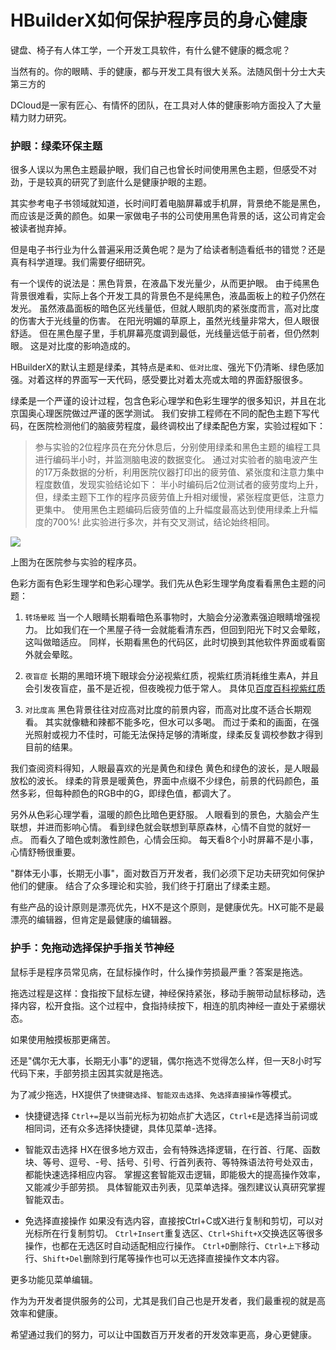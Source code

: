# HBuilderX如何保护程序员的身心健康

键盘、椅子有人体工学，一个开发工具软件，有什么健不健康的概念呢？

当然有的。你的眼睛、手的健康，都与开发工具有很大关系。法随风倒十分士大夫第三方的

DCloud是一家有匠心、有情怀的团队，在工具对人体的健康影响方面投入了大量精力财力研究。

### 护眼：绿柔环保主题

很多人误以为黑色主题最护眼，我们自己也曾长时间使用黑色主题，但感受不对劲，于是较真的研究了到底什么是健康护眼的主题。

其实参考电子书领域就知道，长时间盯着电脑屏幕或手机屏，背景绝不能是黑色，而应该是泛黄的颜色。如果一家做电子书的公司使用黑色背景的话，这公司肯定会被读者抛弃掉。

但是电子书行业为什么普遍采用泛黄色呢？是为了给读者制造看纸书的错觉？还是真有科学道理。我们需要仔细研究。

有一个误传的说法是：黑色背景，在液晶下发光量少，从而更护眼。
由于纯黑色背景很难看，实际上各个开发工具的背景色不是纯黑色，液晶面板上的粒子仍然在发光。
虽然液晶面板的暗色区光线量低，但就人眼肌肉的紧张度而言，高对比度的伤害大于光线量的伤害。
在阳光明媚的草原上，虽然光线量非常大，但人眼很舒适。
但在黑色屋子里，手机屏幕亮度调到最低，光线量远低于前者，但仍然刺眼。
这是对比度的影响造成的。

HBuilderX的默认主题是绿柔，其特点是`柔和`、`低对比度`、强光下仍清晰、绿色感加强。对着这样的界面写一天代码，感受要比对着太亮或太暗的界面舒服很多。

绿柔是一个严谨的设计过程，包含色彩心理学和色彩生理学的很多知识，并且在北京国奥心理医院做过严谨的医学测试。
我们安排工程师在不同的配色主题下写代码，在医院检测他们的脑疲劳程度，最终调校出了绿柔配色方案，实验过程如下：

> 参与实验的2位程序员在充分休息后，分别使用绿柔和黑色主题的编程工具进行编码半小时，并监测脑电波的数据变化。
> 通过对实验者的脑电波产生的17万条数据的分析，利用医院仪器打印出的疲劳值、紧张度和注意力集中程度数值，发现实验结论如下：
> 半小时编码后2位测试者的疲劳度均上升，但，绿柔主题下工作的程序员疲劳值上升相对缓慢，紧张程度更低，注意力更集中。
> 使用黑色主题编码后疲劳值的上升幅度最高达到使用绿柔上升幅度的700%!
> 此实验进行多次，并有交叉测试，结论始终相同。

![](http://dcloud.io/images/pic-2.jpg)

上图为在医院参与实验的程序员。

色彩方面有色彩生理学和色彩心理学。我们先从色彩生理学角度看看黑色主题的问题：

1. `转场晕眩`
当一个人眼睛长期看暗色系事物时，大脑会分泌激素强迫眼睛增强视力。
比如我们在一个黑屋子待一会就能看清东西，但回到阳光下时又会晕眩，这叫做暗适应。
同样，长期看黑色的代码区，此时切换到其他软件界面或看窗外就会晕眩。

2. `夜盲症`
长期的黑暗环境下眼球会分泌视紫红质，视紫红质消耗维生素A，并且会引发夜盲症，虽不是近视，但夜晚视力低于常人。
具体见[百度百科视紫红质](https://baike.baidu.com/item/%E8%A7%86%E7%B4%AB%E7%BA%A2%E8%B4%A8)

3. `对比度高`
黑色背景往往对应高对比度的前景内容，而高对比度不适合长期观看。
其实就像糖和辣都不能多吃，但水可以多喝。
而过于柔和的画面，在强光照射或视力不佳时，可能无法保持足够的清晰度，绿柔反复调校参数才得到目前的结果。

我们查阅资料得知，人眼最喜欢的光是黄色和绿色
黄色和绿色的波长，是人眼最放松的波长。
绿柔的背景是暖黄色，界面中点缀不少绿色，前景的代码颜色，虽然多彩，但每种颜色的RGB中的G，即绿色值，都调大了。

另外从色彩心理学看，温暖的颜色比暗色更舒服。
人眼看到的景色，大脑会产生联想，并进而影响心情。
看到绿色就会联想到草原森林，心情不自觉的就好一点。
而看久了暗色或刺激性颜色，心情会压抑。
每天看8个小时屏幕不是小事，心情舒畅很重要。

"群体无小事，长期无小事"，面对数百万开发者，我们必须下足功夫研究如何保护他们的健康。
结合了众多理论和实验，我们终于打磨出了绿柔主题。

有些产品的设计原则是漂亮优先，HX不是这个原则，是健康优先。HX可能不是最漂亮的编辑器，但肯定是最健康的编辑器。

### 护手：免拖动选择保护手指关节神经

鼠标手是程序员常见病，在鼠标操作时，什么操作劳损最严重？答案是拖选。

拖选过程是这样：食指按下鼠标左键，神经保持紧张，移动手腕带动鼠标移动，选择内容，松开食指。这个过程中，食指持续按下，相连的肌肉神经一直处于紧绷状态。

如果使用触摸板那更痛苦。

还是"偶尔无大事，长期无小事"的逻辑，偶尔拖选不觉得怎么样，但一天8小时写代码下来，手部劳损主因其实就是拖选。

为了减少拖选，HX提供了`快捷键选择`、`智能双击选择`、`免选择直接操作`等模式。

- 快捷键选择
`Ctrl+=`是以当前光标为初始点扩大选区，`Ctrl+E`是选择当前词或相同词，还有众多选择快捷键，具体见菜单-选择。

- 智能双击选择
HX在很多地方双击，会有特殊选择逻辑，在行首、行尾、函数块、等号、逗号、-号、括号、引号、行首列表符、<!-- -->等特殊语法符号处双击，都能快速选择相应内容。
掌握这套智能双击逻辑，即能极大的提高操作效率，又能减少手部劳损。
具体智能双击列表，见菜单选择。强烈建议认真研究掌握智能双击。

- 免选择直接操作
如果没有选内容，直接按Ctrl+C或X进行复制和剪切，可以对光标所在行复制剪切。
`Ctrl+Insert`重复选区、`Ctrl+Shift+X`交换选区等很多操作，也都在无选区时自动适配相应行操作。
`Ctrl+D`删除行、`Ctrl+上下`移动行、`Shift+Del`删除到行尾等操作也可以无选择直接操作文本内容。

更多功能见菜单编辑。


作为为开发者提供服务的公司，尤其是我们自己也是开发者，我们最重视的就是高效率和健康。

希望通过我们的努力，可以让中国数百万开发者的开发效率更高，身心更健康。
